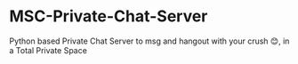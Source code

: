 # MSC-Private-Chat-Server
Python based Private Chat Server to msg and hangout with your crush 😊, in a Total Private Space
